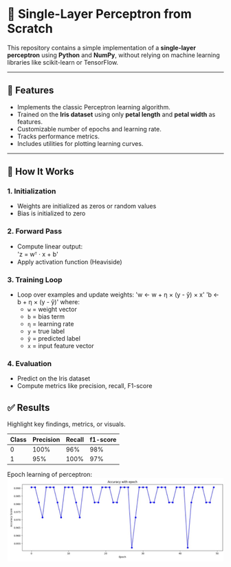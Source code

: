 # 🧠 Single-Layer Perceptron from Scratch

This repository contains a simple implementation of a **single-layer perceptron** using **Python** and **NumPy**, without relying on machine learning libraries like scikit-learn or TensorFlow.

---

## 📌 Features

- Implements the classic Perceptron learning algorithm.
- Trained on the **Iris dataset** using only **petal length** and **petal width** as features.
- Customizable number of epochs and learning rate.
- Tracks performance metrics.
- Includes utilities for plotting learning curves.

---

## 🚀 How It Works

### 1. **Initialization**
- Weights are initialized as zeros or random values
- Bias is initialized to zero

### 2. **Forward Pass**
- Compute linear output:  
  'z = wᵀ · x + b'
- Apply activation function (Heaviside)

### 3. **Training Loop**
- Loop over examples and update weights:
  'w ← w + η × (y - ŷ) × x'
  'b ← b + η × (y - ŷ)'
  where:  
  - `w` = weight vector  
  - `b` = bias term  
  - `η` = learning rate  
  - `y` = true label  
  - `ŷ` = predicted label  
  - `x` = input feature vector 

### 4. **Evaluation**
- Predict on the Iris dataset
- Compute metrics like precision, recall, F1-score


## ✅ Results
Highlight key findings, metrics, or visuals.

| Class            | Precision  | Recall   | f1-score |
|------------------|------------|----------|----------|
| 0                |    100%    |   96%    |   98%    |
| 1                |    95%     |   100%   |   97%    |


Epoch learning of perceptron:
![Accuracy over Epochs](accuracy_vs_epoch.jpg)